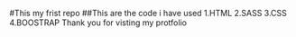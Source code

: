 #This my frist repo
##This are the code i have used
1.HTML
2.SASS
3.CSS
4.BOOSTRAP
Thank you for visting my protfolio

